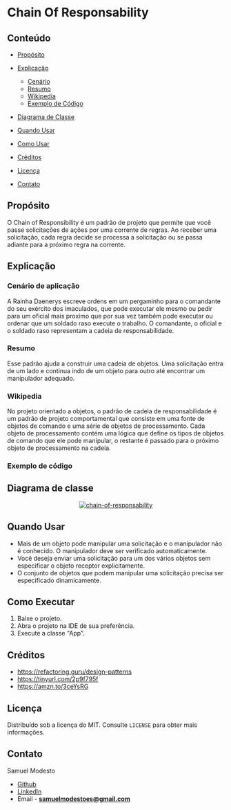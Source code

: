 <br />
<p >
  <h1>Chain Of Responsability</h1>
</p>

<!-- TABLE OF CONTENTS -->

## Conteúdo

- [Propósito](#Propósito)
- [Explicação](#Explicação)
  - [Cenário](#Cenário-De-Aplicação)
  - [Resumo](#Resumo)
  - [Wikipedia](#Wikipedia)
  - [Exemplo de Código](#Exemplo-de-código)
- [Diagrama de Classe](#Diagrama-de-Classe)

- [Quando Usar](#Quando-Usar)
- [Como Usar](#Como-Usar)
- [Créditos](#Créditos)
- [Licença](#Licença)
- [Contato](#Contato)

## Propósito
O Chain of Responsibility é um padrão de projeto que permite que você passe solicitações de ações por uma corrente de regras. Ao receber uma solicitação, cada regra decide se processa a solicitação ou se passa adiante para a próximo regra na corrente.

## Explicação
### Cenário de aplicação
A Rainha Daenerys escreve ordens em um pergaminho para o comandante do seu exército dos imaculados, que pode executar ele mesmo ou pedir para um oficial mais proximo que por sua vez também pode executar ou ordenar que um soldado raso execute o trabalho. O comandante, o oficial e o soldado raso representam a cadeia de responsabilidade.
### Resumo
Esse padrão ajuda a construir uma cadeia de objetos. Uma solicitação entra de um lado e continua indo de um objeto para outro até encontrar um manipulador adequado.
### Wikipedia
No projeto orientado a objetos, o padrão de cadeia de responsabilidade é um padrão de projeto comportamental que consiste em uma fonte de objetos de comando e uma série de objetos de processamento. Cada objeto de processamento contém uma lógica que define os tipos de objetos de comando que ele pode manipular, o restante é passado para o próximo objeto de processamento na cadeia.
### Exemplo de código

## Diagrama de classe
<p align="center">
  <a href="https://github.com/SamuelModesto">
      <img alt="chain-of-responsability" src="https://github.com/SamuelModesto/Imagens/blob/master/Imagens%20Minerva/chain-of-responsability.png" />
  </a>
</p>

## Quando Usar
  - Mais de um objeto pode manipular uma solicitação e o manipulador não é conhecido. O manipulador deve ser verificado automaticamente.
  - Você deseja enviar uma solicitação para um dos vários objetos sem especificar o objeto receptor explicitamente.
  - O conjunto de objetos que podem manipular uma solicitação precisa ser especificado dinamicamente.

## Como Executar
 1. Baixe o projeto.
 2. Abra o projeto na IDE de sua preferência.
 3. Execute a classe "App".

## Créditos
- https://refactoring.guru/design-patterns
- https://tinyurl.com/2p9f795f
- https://amzn.to/3ceYsRG
## Licença

Distribuído sob a licença do MIT. Consulte `LICENSE` para obter mais informações.

## Contato
Samuel Modesto 
- [Github](https://github.com/SamuelModesto) 
- [LinkedIn](https://www.linkedin.com/in/samuelmodesto)
- Email - **samuelmodestoes@gmail.com**
